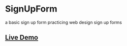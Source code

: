 # SignUpForm
a basic sign up form practicing web design sign up forms


## [Live Demo](https://mengxihe.github.io/SignUpForm/)